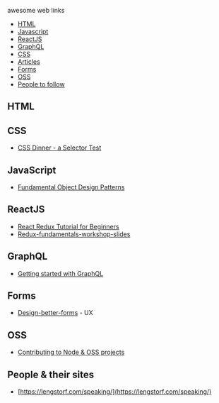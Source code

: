 awesome web links
* [HTML](#html)
* [Javascript](#javascript)
* [ReactJS](#ReactJs)
* [GraphQL](#GraphQL)
* [CSS](#css)
* [Articles](#aricles)
* [Forms](#forms)
* [OSS](#OSS)
* [People to follow](#people)

## HTML

## CSS
 * [ CSS Dinner - a Selector Test ](http://flukeout.github.io/)
## JavaScript
  * [Fundamental Object Design Patterns](https://medium.com/launch-school/javascript-weekly-fundamental-object-design-patterns-31453f68427f)

## ReactJS
* [React Redux Tutorial for Beginners](https://www.valentinog.com/blog/react-redux-tutorial-beginners/)
* [Redux-fundamentals-workshop-slides](https://blog.isquaredsoftware.com/2018/06/redux-fundamentals-workshop-slides/)

## GraphQL
* [Getting started with GraphQL](http://www.react.express/graphql_getting_started)

## Forms
* [Design-better-forms](https://uxdesign.cc/design-better-forms-96fadca0f49c)  - UX


## OSS
* [Contributing to Node & OSS projects](https://medium.freecodecamp.org/contributing-to-open-source-is-not-hard-here-is-my-journey-to-contributing-to-nodejs-d10760e31194)


## People & their sites
* [https://lengstorf.com/speaking/](https://lengstorf.com/speaking/)
